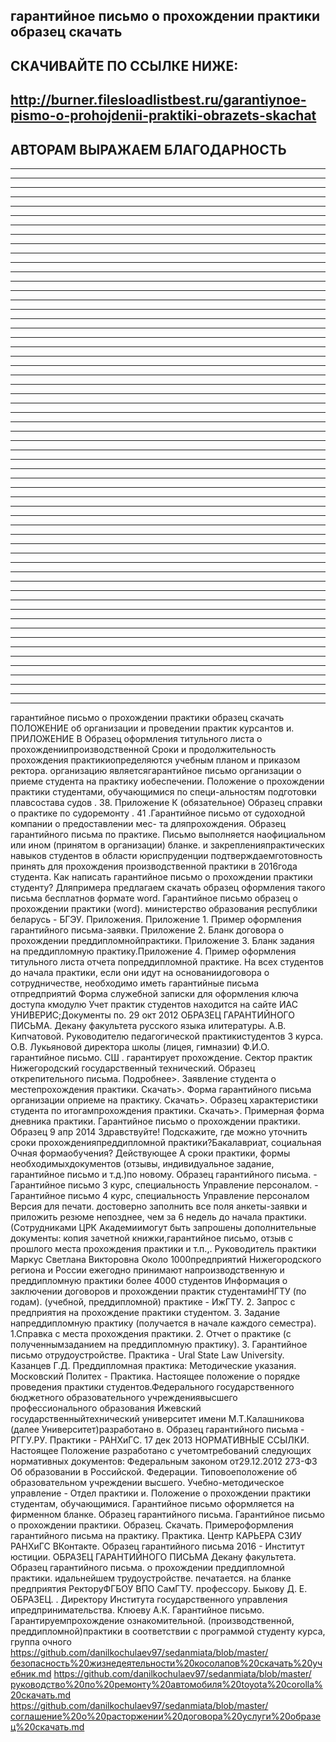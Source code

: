 гарантийное письмо о прохождении практики образец скачать
--------------------------------------------------
СКАЧИВАЙТЕ ПО ССЫЛКЕ НИЖЕ:
--------------------------------------------------
http://burner.filesloadlistbest.ru/garantiynoe-pismo-o-prohojdenii-praktiki-obrazets-skachat
--------------------------------------------------
АВТОРАМ ВЫРАЖАЕМ БЛАГОДАРНОСТЬ
--------------------------------------------------
--------------------------------------------------
--------------------------------------------------
--------------------------------------------------
--------------------------------------------------
--------------------------------------------------
--------------------------------------------------
--------------------------------------------------
--------------------------------------------------
--------------------------------------------------
--------------------------------------------------
--------------------------------------------------
--------------------------------------------------
--------------------------------------------------
--------------------------------------------------
--------------------------------------------------
--------------------------------------------------
--------------------------------------------------
--------------------------------------------------
--------------------------------------------------
--------------------------------------------------
--------------------------------------------------
--------------------------------------------------
--------------------------------------------------
--------------------------------------------------
--------------------------------------------------
--------------------------------------------------
--------------------------------------------------
--------------------------------------------------
--------------------------------------------------
--------------------------------------------------
--------------------------------------------------
--------------------------------------------------
--------------------------------------------------
--------------------------------------------------
--------------------------------------------------
--------------------------------------------------
--------------------------------------------------
--------------------------------------------------
--------------------------------------------------
--------------------------------------------------
--------------------------------------------------
--------------------------------------------------
--------------------------------------------------
--------------------------------------------------
--------------------------------------------------
--------------------------------------------------
--------------------------------------------------
--------------------------------------------------
--------------------------------------------------
--------------------------------------------------
--------------------------------------------------
--------------------------------------------------
--------------------------------------------------
--------------------------------------------------
--------------------------------------------------
--------------------------------------------------
--------------------------------------------------
--------------------------------------------------
гарантийное письмо о прохождении практики образец скачать ПОЛОЖЕНИЕ об организации и проведении практик курсантов и. ПРИЛОЖЕНИЕ В Образец оформления титульного листа о прохождениипроизводственной  Сроки и продолжительность прохождения практикиопределяются учебным планом и приказом ректора.  организацию являетсягарантийное письмо организации о приеме студента на практику иобеспечении. Положение о прохождении практики студентами, обучающимися по специ-альностям подготовки плавсостава судов . 38. Приложение К (обязательное)  Образец справки о практике по судоремонту . 41 .Гарантийное письмо от судоходной компании о предоставлении мес- та дляпрохождения. Образец гарантийного письма по практике. Письмо выполняется наофициальном или ином (принятом в организации) бланке.  и закрепленияпрактических навыков студентов в области юриспруденции подтверждаемготовность принять для прохождения производственной практики в 2016года студента. Как написать гарантийное письмо о прохождении практики студенту? Дляпримера предлагаем скачать образец оформления такого письма бесплатнов формате word. Гарантийное письмо образец о прохождении практики (word). министерство образования республики беларусь - БГЭУ. Приложения. Приложение 1. Пример оформления гарантийного письма-заявки. Приложение 2. Бланк договора о прохождении преддипломнойпрактики. Приложение 3. Бланк задания на преддипломную практику.Приложение 4. Пример оформления титульного листа отчета попреддипломной практике. На всех студентов до начала практики, если они идут на основаниидоговора о сотрудничестве, необходимо иметь гарантийные письма отпредприятий  Форма служебной записки для оформления ключа доступа кмодулю Учет практик студентов находится на сайте ИАС УНИВЕРИС;Документы по. 29 окт 2012  ОБРАЗЕЦ ГАРАНТИЙНОГО ПИСЬМА. Декану факультета русского языка илитературы. А.В. Кипчатовой. Руководителю педагогической практикистудентов 3 курса. О.В. Лукьяновой директора школы (лицея, гимназии) Ф.И.О. гарантийное письмо. СШ  . гарантирует прохождение. Сектор практик  Нижегородский государственный технический. Образец открепительного письма. Подробнее>. Заявление студента о местепрохождения практики. Скачать>. Форма гарантийного письма организации оприеме на практику. Скачать>. Образец характеристики студента по итогампрохождения практики. Скачать>. Примерная форма дневника практики. Гарантийное письмо о прохождении практики. Образец
9 апр 2014  Здравствуйте! Подскажите, где можно уточнить сроки прохожденияпреддипломной практики?Бакалавриат, социальная  Очная формаобучения? Действующее  А сроки практики, формы необходимыхдокументов (отзывы, индивидуальное задание, гарантийное письмо и т.д.)по новому. Образец гарантийного письма. - Гарантийное письмо 3 курс, специальность Управление персоналом. - Гарантийное письмо 4 курс, специальность Управление персоналом  Версия для печати. достоверно заполнить все поля анкеты-заявки и приложить резюме непозднее, чем за 6 недель до начала практики. (Сотрудниками ЦРК Академиимогут быть запрошены дополнительные документы: копия зачетной книжки,гарантийное письмо, отзыв с прошлого места прохождения практики и т.п.,. Руководитель практики Маркус Светлана Викторовна  Около 1000предприятий Нижегородского региона и России ежегодно принимают напроизводственную и преддипломную практики более 4000 студентов Информация о заключении договоров и прохождении практик студентамиНГТУ (по годам). (учебной, преддипломной) практике - ИжГТУ. 2. Запрос с предприятия на прохождение практики студентом. 3. Задание напреддипломную практику (получается в начале каждого семестра). 1.Справка с места прохождения практики. 2. Отчет о практике (с полученнымзаданием на преддипломную практику). 3. Гарантийное письмо отрудоустройстве. Практика - Ural State Law University. Казанцев Г.Д. Преддипломная практика: Методические указания. Московский Политех - Практика. Настоящее положение о порядке проведения практики студентов.Федерального государственного бюджетного образовательного учреждениявысшего профессионального образования Ижевский государственныйтехнический университет имени М.Т.Калашникова (далее Университет)разработано в. Образец гарантийного письма - РГГУ.РУ. Практики - РАНХиГС. 17 дек 2013  НОРМАТИВНЫЕ ССЫЛКИ. Настоящее Положение разработано с учетомтребований следующих нормативных документов: Федеральным законом от29.12.2012 273-ФЗ Об образовании в Российской. Федерации. Типовоеположение об образовательном учреждении высшего.
Учебно-методическое управление - Отдел практики и. Положение о прохождении практики студентам, обучающимися. Гарантийное письмо оформляется на фирменном бланке. Образец гарантийного письма. Гарантийное письмо о прохождении практики. Образец. Скачать. Примероформления гарантийного письма на практику. Практика.  Центр КАРЬЕРА СЗИУ РАНХиГС  ВКонтакте. Образец гарантийного письма 2016 - Институт юстиции. ОБРАЗЕЦ ГАРАНТИЙНОГО ПИСЬМА Декану факультета. Образец гарантийного письма. о прохождении преддипломной практики. идальнейшем трудоустройстве. печатается. на бланке предприятия РекторуФГБОУ ВПО СамГТУ. профессору. Быкову Д. Е. ОБРАЗЕЦ. . Директору Института государственного управления ипредпринимательства. Клюеву А.К. Гарантийное письмо. Гарантируемпрохождение ознакомительной. (производственной, преддипломной)практики в соответствии с программой студенту  курса, группа очного
https://github.com/danilkochulaev97/sedanmiata/blob/master/безопасность%20жизнедеятельности%20косолапов%20скачать%20учебник.md
https://github.com/danilkochulaev97/sedanmiata/blob/master/руководство%20по%20ремонту%20автомобиля%20toyota%20corolla%20скачать.md
https://github.com/danilkochulaev97/sedanmiata/blob/master/соглашение%20о%20расторжении%20договора%20услуги%20образец%20скачать.md